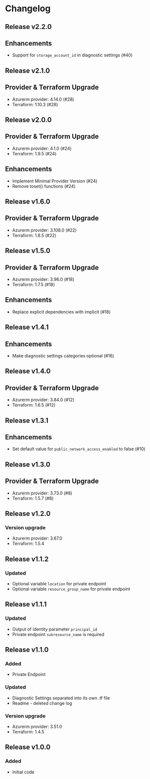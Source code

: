# Changelog

## Release v2.2.0

## Enhancements

- Support for `storage_account_id` in diagnostic settings (#40)


   
## Release v2.1.0

## Provider & Terraform Upgrade
- Azurerm provider: 4.14.0 (#28)
- Terraform: 1.10.3 (#28)
   
## Release v2.0.0

## Provider & Terraform Upgrade
- Azurerm provider: 4.1.0 (#24)
- Terraform: 1.9.5 (#24)
## Enhancements
- Implement Minimal Provider Version (#24)
- Remove toset() functions (#24)
   
## Release v1.6.0

## Provider & Terraform Upgrade
- Azurerm provider: 3.108.0 (#22)
- Terraform: 1.8.5 (#22)
   
## Release v1.5.0

## Provider & Terraform Upgrade

- Azurerm provider: 3.96.0 (#18)
- Terraform: 1.7.5 (#18)

## Enhancements

- Replace explicit dependencies with implicit (#18)
   
## Release v1.4.1

## Enhancements

- Make diagnostic settings categories optional (#16)


   
## Release v1.4.0

## Provider & Terraform Upgrade
- Azurerm provider: 3.84.0 (#12)
- Terraform: 1.6.5 (#12)
   
## Release v1.3.1

## Enhancements

- Set default value for `public_network_access_enabled` to false (#10)


   
## Release v1.3.0

## Provider & Terraform Upgrade
- Azurerm provider: 3.73.0 (#8)
- Terraform: 1.5.7 (#8)

   
## Release v1.2.0

### Version upgrade
- Azurerm provider: 3.67.0
- Terraform: 1.5.4
   
## Release v1.1.2

### Updated
- Optional variable `location` for private endpoint
- Optional variable  `resource_group_name` for private endpoint
   
## Release v1.1.1

### Updated
- Output of identity parameter `principal_id` 
- Private endpoint `subresource_name` is required
   
## Release v1.1.0

### Added
- Private Endpoint
### Updated
 - Diagnostic Settings separated into its own .tf file
 - Readme - deleted change log
### Version upgrade
- Azurerm provider: 3.51.0
- Terraform: 1.4.5

   
## Release v1.0.0

### Added 

- Initial code
   